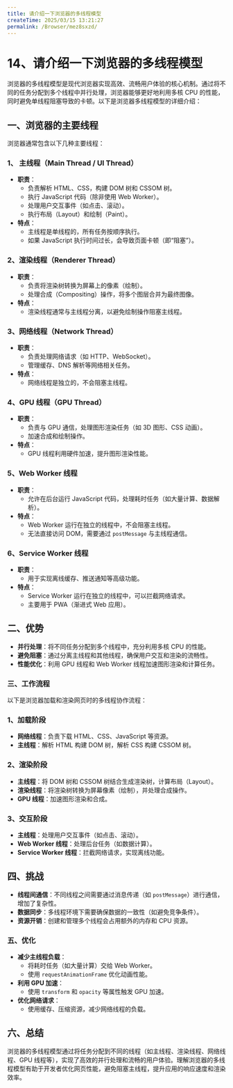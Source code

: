 ```yaml
---
title: 请介绍一下浏览器的多线程模型
createTime: 2025/03/15 13:21:27
permalink: /Browser/mez8sxzd/
---
```

# 14、请介绍一下浏览器的多线程模型

浏览器的多线程模型是现代浏览器实现高效、流畅用户体验的核心机制。通过将不同的任务分配到多个线程中并行处理，浏览器能够更好地利用多核 CPU 的性能，同时避免单线程阻塞导致的卡顿。以下是浏览器多线程模型的详细介绍：

## 一、浏览器的主要线程

浏览器通常包含以下几种主要线程：

### 1、 主线程（Main Thread / UI Thread）

- **职责**：
  - 负责解析 HTML、CSS，构建 DOM 树和 CSSOM 树。
  - 执行 JavaScript 代码（除非使用 Web Worker）。
  - 处理用户交互事件（如点击、滚动）。
  - 执行布局（Layout）和绘制（Paint）。
- **特点**：
  - 主线程是单线程的，所有任务按顺序执行。
  - 如果 JavaScript 执行时间过长，会导致页面卡顿（即“阻塞”）。

### 2、渲染线程（Renderer Thread）

- **职责**：
  - 负责将渲染树转换为屏幕上的像素（绘制）。
  - 处理合成（Compositing）操作，将多个图层合并为最终图像。
- **特点**：
  - 渲染线程通常与主线程分离，以避免绘制操作阻塞主线程。

### 3、网络线程（Network Thread）

- **职责**：
  - 负责处理网络请求（如 HTTP、WebSocket）。
  - 管理缓存、DNS 解析等网络相关任务。
- **特点**：
  - 网络线程是独立的，不会阻塞主线程。

### 4、GPU 线程（GPU Thread）

- **职责**：
  - 负责与 GPU 通信，处理图形渲染任务（如 3D 图形、CSS 动画）。
  - 加速合成和绘制操作。
- **特点**：
  - GPU 线程利用硬件加速，提升图形渲染性能。

### 5、Web Worker 线程

- **职责**：
  - 允许在后台运行 JavaScript 代码，处理耗时任务（如大量计算、数据解析）。
- **特点**：
  - Web Worker 运行在独立的线程中，不会阻塞主线程。
  - 无法直接访问 DOM，需要通过 `postMessage` 与主线程通信。

### 6、Service Worker 线程

- **职责**：
  - 用于实现离线缓存、推送通知等高级功能。
- **特点**：
  - Service Worker 运行在独立的线程中，可以拦截网络请求。
  - 主要用于 PWA（渐进式 Web 应用）。

## 二、优势

- **并行处理**：将不同任务分配到多个线程中，充分利用多核 CPU 的性能。
- **避免阻塞**：通过分离主线程和其他线程，确保用户交互和渲染的流畅性。
- **性能优化**：利用 GPU 线程和 Web Worker 线程加速图形渲染和计算任务。

### 三、工作流程

以下是浏览器加载和渲染网页时的多线程协作流程：

### 1、加载阶段

- **网络线程**：负责下载 HTML、CSS、JavaScript 等资源。
- **主线程**：解析 HTML 构建 DOM 树，解析 CSS 构建 CSSOM 树。

### 2、渲染阶段

- **主线程**：将 DOM 树和 CSSOM 树结合生成渲染树，计算布局（Layout）。
- **渲染线程**：将渲染树转换为屏幕像素（绘制），并处理合成操作。
- **GPU 线程**：加速图形渲染和合成。

### 3、交互阶段

- **主线程**：处理用户交互事件（如点击、滚动）。
- **Web Worker 线程**：处理后台任务（如数据计算）。
- **Service Worker 线程**：拦截网络请求，实现离线功能。

## 四、挑战

- **线程间通信**：不同线程之间需要通过消息传递（如 `postMessage`）进行通信，增加了复杂性。
- **数据同步**：多线程环境下需要确保数据的一致性（如避免竞争条件）。
- **资源开销**：创建和管理多个线程会占用额外的内存和 CPU 资源。

### 五、优化

- **减少主线程负载**：
  - 将耗时任务（如大量计算）交给 Web Worker。
  - 使用 `requestAnimationFrame` 优化动画性能。
- **利用 GPU 加速**：
  - 使用 `transform` 和 `opacity` 等属性触发 GPU 加速。
- **优化网络请求**：
  - 使用缓存、压缩资源，减少网络线程的负载。

## 六、总结

浏览器的多线程模型通过将任务分配到不同的线程（如主线程、渲染线程、网络线程、GPU 线程等），实现了高效的并行处理和流畅的用户体验。理解浏览器的多线程模型有助于开发者优化网页性能，避免阻塞主线程，提升应用的响应速度和渲染效率。
